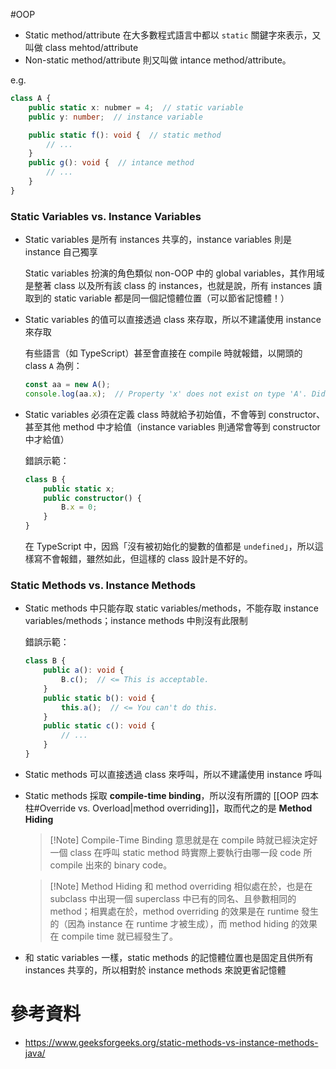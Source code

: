 #OOP 

- Static method/attribute 在大多數程式語言中都以 `static` 關鍵字來表示，又叫做 class mehtod/attribute
- Non-static method/attribute 則又叫做 intance method/attribute。

e.g.

```TypeScript
class A {
    public static x: nubmer = 4;  // static variable
    public y: number;  // instance variable

    public static f(): void {  // static method
        // ...
    }
    public g(): void {  // intance method
        // ...
    }
}
```



### Static Variables vs. Instance Variables

- Static variables 是所有 instances 共享的，instance variables 則是 instance 自己獨享

    Static variables 扮演的角色類似 non-OOP 中的 global variables，其作用域是整著 class 以及所有該 class 的 instances，也就是說，所有 instances 讀取到的 static variable 都是同一個記憶體位置（可以節省記憶體！）

- Static variables 的值可以直接透過 class 來存取，所以不建議使用 instance 來存取

    有些語言（如 TypeScript）甚至會直接在 compile 時就報錯，以開頭的 class `A` 為例：

    ```TypeScript
    const aa = new A();
    console.log(aa.x);  // Property 'x' does not exist on type 'A'. Did you mean to access the static member 'A.x' instead?
    ```

- Static variables 必須在定義 class 時就給予初始值，不會等到 constructor、甚至其他 method 中才給值（instance variables 則通常會等到 constructor 中才給值）

    錯誤示範：

    ```TypeScript
    class B {
        public static x;
        public constructor() {
            B.x = 0;
        }
    }
    ```

    在 TypeScript 中，因爲「沒有被初始化的變數的值都是 `undefined`」，所以這樣寫不會報錯，雖然如此，但這樣的 class 設計是不好的。
### Static Methods vs. Instance Methods

- Static methods 中只能存取 static variables/methods，不能存取 instance variables/methods；instance methods 中則沒有此限制

    錯誤示範：

    ```TypeScript
    class B {
        public a(): void {
            B.c();  // <= This is acceptable.
        }
        public static b(): void {
            this.a();  // <= You can't do this.
        }
        public static c(): void {
            // ...
        }
    }
    ```

- Static methods 可以直接透過 class 來呼叫，所以不建議使用 instance 呼叫

- Static methods 採取 **compile-time binding**，所以沒有所謂的 [[OOP 四本柱#Override vs. Overload|method overriding]]，取而代之的是 **Method Hiding**

    > [!Note] Compile-Time Binding
    >意思就是在 compile 時就已經決定好一個 class 在呼叫 static method 時實際上要執行由哪一段 code 所 compile 出來的 binary code。

    > [!Note] Method Hiding
    >和 method overriding 相似處在於，也是在 subclass 中出現一個 superclass 中已有的同名、且參數相同的 method；相異處在於，method overriding 的效果是在 runtime 發生的（因為 instance 在 runtime 才被生成），而 method hiding 的效果在 compile time 就已經發生了。
    
- 和 static variables 一樣，static methods 的記憶體位置也是固定且供所有 instances 共享的，所以相對於 instance methods 來說更省記憶體

# 參考資料

- <https://www.geeksforgeeks.org/static-methods-vs-instance-methods-java/>
